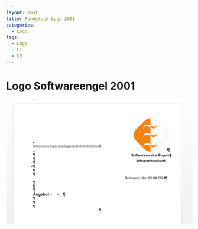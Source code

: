 ```yaml
---
layout: post
title: Fundstück Logo 2001
categories:
  - Logo
tags:
  - Logo
  - CI
  - CD
---
```



# Logo Softwareengel 2001 


![](../pics/Pasted%20image%2020240425121847.png)